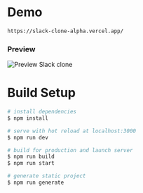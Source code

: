 # Demo

```bash
https://slack-clone-alpha.vercel.app/

```

### Preview

![Preview Slack clone](https://i.ibb.co/ZKgy1dw/slack-clone.png)

# Build Setup

```bash
# install dependencies
$ npm install

# serve with hot reload at localhost:3000
$ npm run dev

# build for production and launch server
$ npm run build
$ npm run start

# generate static project
$ npm run generate
```
